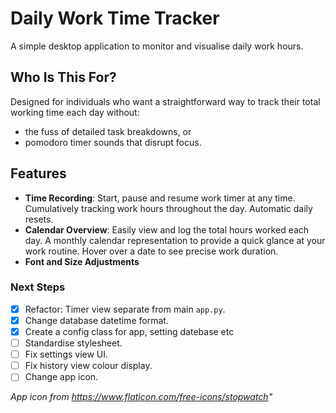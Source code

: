 # Daily Work Time Tracker

A simple desktop application to monitor and visualise daily work hours. 

## Who Is This For?

Designed for individuals who want a straightforward way to track their total working time each day without:
- the fuss of detailed task breakdowns, or
- pomodoro timer sounds that disrupt focus.

## Features
- **Time Recording**: Start, pause and resume work timer at any time. Cumulatively tracking work hours throughout the day. Automatic daily resets. 
- **Calendar Overview**: Easily view and log the total hours worked each day. A monthly calendar representation to provide a quick glance at your work routine. Hover over a date to see precise work duration.
- **Font and Size Adjustments**

### Next Steps
- [x] Refactor: Timer view separate from main `app.py`.
- [x] Change database datetime format. 
- [x] Create a config class for app, setting datebase etc
- [ ] Standardise stylesheet.
- [ ] Fix settings view UI.
- [ ] Fix history view colour display. 
- [ ] Change app icon.

*App icon from https://www.flaticon.com/free-icons/stopwatch"*
